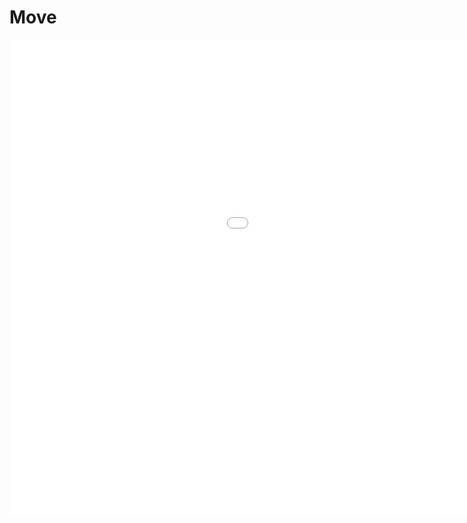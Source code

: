 # Move

<iframe width="1296" height="760" src="//youtu.be/T9ODT5-bCiQ" frameborder="0" allowfullscreen></iframe>

